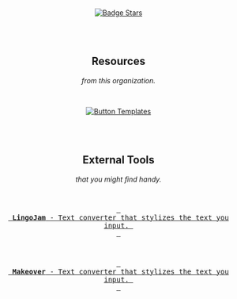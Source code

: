 
<br>

<div align = center>

[![Badge Stars]][Stars]

<br>
<br>

## Resources

*from this organization.*

<br>

[![Button Templates]][Templates]

<br>
<br>

## External Tools

*that you might find handy.*

<br>

[<kbd> <br> **LingoJam** - Text converter that stylizes the text you input. <br> </kbd>][LingoJam]

<br>

[<kbd> <br> **Makeover** - Text converter that stylizes the text you input. <br> </kbd>][Makeover]

</div>

<br>


<!---------------------------------------------------------------->

[Templates]: https://github.com/OutLinked/Templates

[Makeover]: https://www.linkedin-makeover.com/linkedin-text-formatter/
[LingoJam]: https://lingojam.com/FullwidthText

[Stars]: # 'If you like this project, give it a stars on any of its repositories.'


<!---------------------------------[ Badges ]---------------------------------->

[Badge License]: https://img.shields.io/badge/-Zero-ae6c18.svg?style=for-the-badge&labelColor=EF9421&logoColor=white&logo=CreativeCommons
[Badge Stars]: https://img.shields.io/github/stars/OutLinked?style=for-the-badge&logoColor=white&logo=Trustpilot&labelColor=FF66AA&color=cf538b


<!---------------------------------[ Buttons ]--------------------------------->

[Button Templates]: https://img.shields.io/badge/Templates-A5915F?style=for-the-badge&logoColor=white&logo=AzureArtifacts